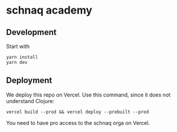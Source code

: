 # schnaq academy

## Development

Start with

```
yarn install
yarn dev
```

## Deployment

We deploy this repo on Vercel. Use this command, since it does not understand Clojure:

```
vercel build --prod && vercel deploy --prebuilt --prod
```

You need to have pro access to the schnaq orga on Vercel.
